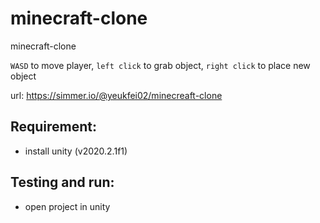 # minecraft-clone

minecraft-clone

`WASD` to move player, `left click` to grab object, `right click` to place new object

url: https://simmer.io/@yeukfei02/minecreaft-clone

## Requirement:

- install unity (v2020.2.1f1)

## Testing and run:

- open project in unity
